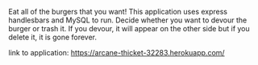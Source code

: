 Eat all of the burgers that you want! This application uses express handlesbars and MySQL to run. Decide whether you want to devour the burger or trash it. If you devour, it will appear on the other side but if you delete it, it is gone forever.

link to application: https://arcane-thicket-32283.herokuapp.com/
